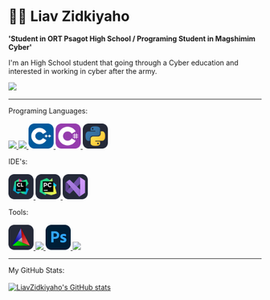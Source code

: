 # 👨‍💻 Liav Zidkiyaho 


**'Student in ORT Psagot High School / Programing Student in Magshimim Cyber'**

I'm an High School student that going through a Cyber education and interested in working in cyber after the army.

<p>
  <a href="https://www.instagram.com/liav.zidkiyaho/">
    <img src="https://img.shields.io/badge/Instagram-E4405F?style=for-the-badge&logo=instagram&logoColor=white">
    
  </a>
</p>
<hr>
<p> Programing Languages: <br><br>
  <a href="#">
    <img witdh="50" height="50" src="https://github.com/LelouchFR/skill-icons/blob/main/assets/assembly.svg">
  </a>
  <a href="#">
    <img witdh="50" height="50" src="https://github.com/LelouchFR/skill-icons/blob/main/assets/c.svg">
  </a>
  <a href="#">
    <img witdh="50" height="50" src="https://github.com/LelouchFR/skill-icons/blob/main/assets/cpp.svg">
  </a>
  <a href="#">
    <img witdh="50" height="50" src="https://github.com/LelouchFR/skill-icons/blob/main/assets/cs.svg">
  </a>
  <a href="#">
    <img witdh="50" height="50" src="https://github.com/LelouchFR/skill-icons/blob/main/assets/python-auto.svg">
  </a>
</p>

<p> IDE's: <br><br>
  <a href="#">
    <img witdh="50" height="50" src="https://github.com/LelouchFR/skill-icons/blob/main/assets/clion-auto.svg">
  </a>
  <a href="#">
    <img witdh="50" height="50" src="https://github.com/LelouchFR/skill-icons/blob/main/assets/pycharm-auto.svg">
  </a>
  <a href="#">
    <img witdh="50" height="50" src="https://github.com/LelouchFR/skill-icons/blob/main/assets/visualstudio-auto.svg">
  </a>
</p>

<p> Tools: <br><br>
  <a href="#">
    <img witdh="50" height="50" src="https://github.com/LelouchFR/skill-icons/blob/main/assets/cmake-auto.svg">
  </a>
  <a href="#">
    <img witdh="50" height="50" src="https://github.com/LelouchFR/skill-icons/blob/main/assets/dotnet.svg">
  </a>
  <a href="#">
    <img witdh="50" height="50" src="https://github.com/LelouchFR/skill-icons/blob/main/assets/photoshop.svg">
  </a>
  <a href="#">
    <img witdh="50" height="50" src="https://github.com/LelouchFR/skill-icons/blob/main/assets/sqlite.svg">
  </a>
</p>

<hr>
<p>My GitHub Stats: <br><br>
<a href="http://www.github.com/LiavZidkiyaho">
  <img src="https://github-readme-stats.vercel.app/api?username=LiavZidkiyaho&show_icons=true&count_private=true&theme=radical&hide_border=true" alt="LiavZidkiyaho's GitHub stats" />
</a>
</p>
